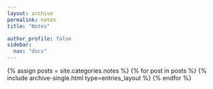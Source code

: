 ```yaml
---
layout: archive
permalink: notes
title: "Notes"

author_profile: false
sidebar:
  nav: "docs"
---
```


{% assign posts = site.categories.notes %}
{% for post in posts %}
  {% include archive-single.html type=entries_layout %}
{% endfor %}